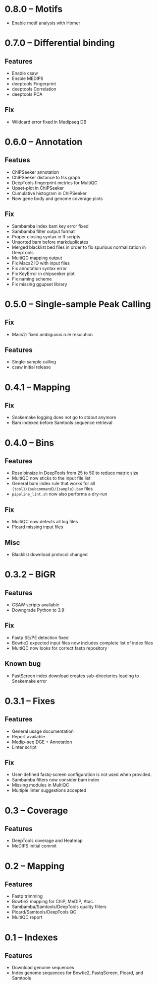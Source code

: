 # 0.8.0 – Motifs

* Enable motif analysis with Homer

# 0.7.0 – Differential binding

## Features

* Enable csaw
* Ensble MEDIPS
* deeptools Fingerprint
* deeptools Correlation
* deeptools PCA

## Fix

* Wildcard error fixed in Medipseq DB

# 0.6.0 – Annotation

## Featues

* ChIPSeeker annotation
* ChIPSeeker distance to tss graph
* DeepTools fingerprint metrics for MultiQC
* Upset-plot in ChIPSeeker
* Cumulative histogram in ChIPSeeker
* New gene body and genome coverage plots

## Fix

* Sambamba index bam key error fixed
* Sambamba filter output format
* Proper closing syntax in R scripts
* Unsorted bam before markduplicates
* Merged blacklist bed files in order to fix spurious normalization in DeepTools
* MultiQC mapping output
* Fix Macs2 IO with input files
* Fix annotation syntax error
* Fix KeyError in chipseeker plot
* Fix naming scheme
* Fix missing ggupset library

# 0.5.0 – Single-sample Peak Calling

## Fix

* Macs2: fixed ambiguous rule resulution

## Features

* Single-sample calling
* csaw initial release

# 0.4.1 – Mapping

## Fix

* Snakemake logging does not go to stdout anymore
* Bam indexed before Samtools sequence retrieval 

# 0.4.0 – Bins

## Features

* Rose binsize in DeepTools from 25 to 50 to reduce matrix size
* MultiQC now sticks to the input file list
* General bam index rule that works for all `{tool}/{subcommand}/{sample}.bam` files
* `pipeline_lint.sh` now also performs a dry-run


## Fix

* MultiQC now detects all log files
* Picard missing input files


## Misc

* Blacklist download protocol changed


# 0.3.2 – BiGR

## Features

* CSAW scripts available
* Downgrade Python to 3.9

## Fix

* Fastp SE/PE detection fixed
* Bowtie2 expected input files now includes complete list of index files
* MultiQC now looks for correct fastp repository


## Known bug

* FastScreen index download creates sub-directories leading to Snakemake error


# 0.3.1 – Fixes

## Features

* General usage documentation
* Report available
* Medip-seq DGE + Annotation
* Linter script

## Fix

* User-defined fastq-screen configuration is not used when provided.
* Sambamba filters now consider bam index
* Missing modules in MultiQC
* Multiple linter suggestions accepted


# 0.3 – Coverage

## Features

* DeepTools coverage and Heatmap
* MeDIPS initial commit

# 0.2 – Mapping

## Features

* Fastp trimming
* Bowtie2 mapping for ChIP, MeDIP, Atac.
* Sambamba/Samtools/DeepTools quality filters
* Picard/Samtools/DeepTools QC
* MultiQC report

# 0.1 – Indexes

## Features

* Download genome sequences
* Index genome sequences for Bowtie2, FastqScreen, Picard, and Samtools